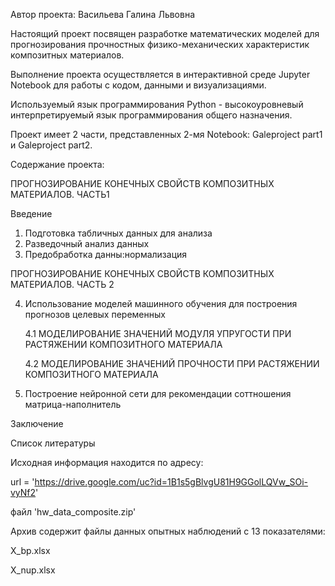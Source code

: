 Автор проекта: Васильева Галина Львовна

Настоящий проект посвящен разработке математических моделей для прогнозирования прочностных физико-механических характеристик композитных материалов.

Выполнение проекта осуществляется в интерактивной среде Jupyter Notebook для работы с кодом, данными и визуализациями. 

Используемый язык программирования Python - высокоуровневый интерпретируемый язык программирования общего назначения.

Проект имеет 2 части, представленных 2-мя Notebook: Galeproject part1 и Galeproject part2.

Содержание проекта:

ПРОГНОЗИРОВАНИЕ КОНЕЧНЫХ СВОЙСТВ КОМПОЗИТНЫХ МАТЕРИАЛОВ. ЧАСТЬ1   

Введение

1. Подготовка табличных данных для анализа
2. Разведочный анализ данных
3. Предобработка данны:нормализация

ПРОГНОЗИРОВАНИЕ КОНЕЧНЫХ СВОЙСТВ КОМПОЗИТНЫХ МАТЕРИАЛОВ. ЧАСТЬ 2

4. Использование моделей машинного обучения для построения прогнозов целевых переменных
   
   4.1 МОДЕЛИРОВАНИЕ ЗНАЧЕНИЙ МОДУЛЯ УПРУГОСТИ ПРИ РАСТЯЖЕНИИ КОМПОЗИТНОГО МАТЕРИАЛА

   4.2 МОДЕЛИРОВАНИЕ ЗНАЧЕНИЙ ПРОЧНОСТИ ПРИ РАСТЯЖЕНИИ КОМПОЗИТНОГО МАТЕРИАЛА

5. Построение нейронной сети для рекомендации соттношения матрица-наполнитель

Заключение

Список литературы

Исходная информация находится по адресу:

url = 'https://drive.google.com/uc?id=1B1s5gBlvgU81H9GGolLQVw_SOi-vyNf2'

файл 'hw_data_composite.zip'

Архив содержит файлы данных опытных наблюдений с 13 показателями:

X_bp.xlsx 

X_nup.xlsx

